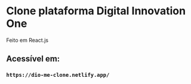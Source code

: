 # Clone plataforma Digital Innovation One

Feito em React.js

## Acessível em:

### `https://dio-me-clone.netlify.app/`

